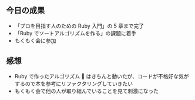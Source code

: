 ## 今日の成果

- 「プロを目指す人のための Ruby 入門」の 5 章まで完了
- 「Ruby でソートアルゴリズムを作る」の課題に着手
- もくもく会に参加

## 感想

- Ruby で作ったアルゴリズム  はきちんと動いたが、コードが不格好な気がするので本を参考にリファクタリングしていきたい
- もくもく会で他の人が取り組んでいることを見て刺激になった
